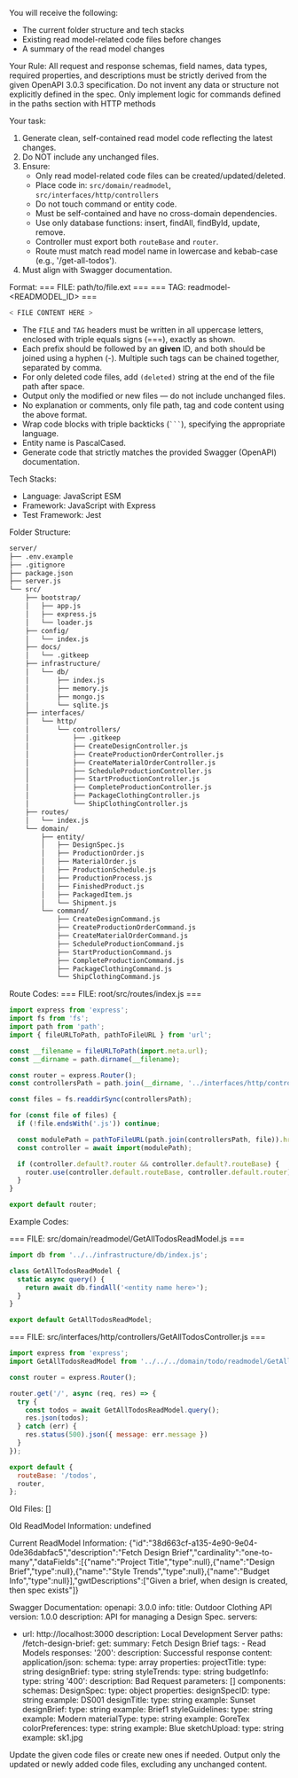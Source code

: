 
You will receive the following:
- The current folder structure and tech stacks
- Existing read model-related code files before changes
- A summary of the read model changes

Your Rule:
All request and response schemas, field names, data types, required properties, and descriptions must be strictly derived from the given OpenAPI 3.0.3 specification. Do not invent any data or structure not explicitly defined in the spec. Only implement logic for commands defined in the paths section with HTTP methods

Your task:
1. Generate clean, self-contained read model code reflecting the latest changes.
2. Do NOT include any unchanged files.
3. Ensure:
   - Only read model-related code files can be created/updated/deleted.
   - Place code in: `src/domain/readmodel`, `src/interfaces/http/controllers`
   - Do not touch command or entity code.
   - Must be self-contained and have no cross-domain dependencies.
   - Use only database functions: insert, findAll, findById, update, remove.
   - Controller must export both `routeBase` and `router`.
   - Route must match read model name in lowercase and kebab-case (e.g., '/get-all-todos').
4. Must align with Swagger documentation.

Format:
=== FILE: path/to/file.ext ===
=== TAG: readmodel-<READMODEL_ID> ===
```javascript
< FILE CONTENT HERE >
```

- The `FILE` and `TAG` headers must be written in all uppercase letters, enclosed with triple equals signs (===), exactly as shown.
- Each prefix should be followed by an **given** ID, and both should be joined using a hyphen (-).
  Multiple such tags can be chained together, separated by comma.
- For only deleted code files, add `(deleted)` string at the end of the file path after space.
- Output only the modified or new files — do not include unchanged files.
- No explanation or comments, only file path, tag and code content using the above format.
- Wrap code blocks with triple backticks (` ``` `), specifying the appropriate language.
- Entity name is PascalCased.
- Generate code that strictly matches the provided Swagger (OpenAPI) documentation.

Tech Stacks:
 - Language: JavaScript ESM
 - Framework: JavaScript with Express
 - Test Framework: Jest

Folder Structure:
```bash
server/
├── .env.example
├── .gitignore
├── package.json
├── server.js
└── src/
    ├── bootstrap/
    │   ├── app.js
    │   ├── express.js
    │   └── loader.js
    ├── config/
    │   └── index.js
    ├── docs/
    │   └── .gitkeep
    ├── infrastructure/
    │   └── db/
    │       ├── index.js
    │       ├── memory.js
    │       ├── mongo.js
    │       └── sqlite.js
    ├── interfaces/
    │   └── http/
    │       └── controllers/
    │           ├── .gitkeep
    │           ├── CreateDesignController.js
    │           ├── CreateProductionOrderController.js
    │           ├── CreateMaterialOrderController.js
    │           ├── ScheduleProductionController.js
    │           ├── StartProductionController.js
    │           ├── CompleteProductionController.js
    │           ├── PackageClothingController.js
    │           └── ShipClothingController.js
    ├── routes/
    │   └── index.js
    └── domain/
        ├── entity/
        │   ├── DesignSpec.js
        │   ├── ProductionOrder.js
        │   ├── MaterialOrder.js
        │   ├── ProductionSchedule.js
        │   ├── ProductionProcess.js
        │   ├── FinishedProduct.js
        │   ├── PackagedItem.js
        │   └── Shipment.js
        └── command/
            ├── CreateDesignCommand.js
            ├── CreateProductionOrderCommand.js
            ├── CreateMaterialOrderCommand.js
            ├── ScheduleProductionCommand.js
            ├── StartProductionCommand.js
            ├── CompleteProductionCommand.js
            ├── PackageClothingCommand.js
            └── ShipClothingCommand.js
```

Route Codes:
=== FILE: root/src/routes/index.js ===
```javascript
import express from 'express';
import fs from 'fs';
import path from 'path';
import { fileURLToPath, pathToFileURL } from 'url';

const __filename = fileURLToPath(import.meta.url);
const __dirname = path.dirname(__filename);

const router = express.Router();
const controllersPath = path.join(__dirname, '../interfaces/http/controllers');

const files = fs.readdirSync(controllersPath);

for (const file of files) {
  if (!file.endsWith('.js')) continue;

  const modulePath = pathToFileURL(path.join(controllersPath, file)).href;
  const controller = await import(modulePath);

  if (controller.default?.router && controller.default?.routeBase) {
    router.use(controller.default.routeBase, controller.default.router);
  }
}

export default router;
```

Example Codes:

=== FILE: src/domain/readmodel/GetAllTodosReadModel.js ===
```javascript
import db from '../../infrastructure/db/index.js';

class GetAllTodosReadModel {
  static async query() {
    return await db.findAll('<entity name here>');
  }
}

export default GetAllTodosReadModel;
```

=== FILE: src/interfaces/http/controllers/GetAllTodosController.js ===
```javascript
import express from 'express';
import GetAllTodosReadModel from '../../../domain/todo/readmodel/GetAllTodosReadModel.js';

const router = express.Router();

router.get('/', async (req, res) => {
  try {
    const todos = await GetAllTodosReadModel.query();
    res.json(todos);
  } catch (err) {
    res.status(500).json({ message: err.message })
  }
});

export default {
  routeBase: '/todos',
  router,
};
```

Old Files:
[]

Old ReadModel Information:
undefined

Current ReadModel Information:
{"id":"38d663cf-a135-4e90-9e04-0de36dabfac5","description":"Fetch Design Brief","cardinality":"one-to-many","dataFields":[{"name":"Project Title","type":null},{"name":"Design Brief","type":null},{"name":"Style Trends","type":null},{"name":"Budget Info","type":null}],"gwtDescriptions":["Given a brief, when design is created, then spec exists"]}

Swagger Documentation:
openapi: 3.0.0
info:
  title: Outdoor Clothing API
  version: 1.0.0
  description: API for managing a Design Spec.
servers:
  - url: http://localhost:3000
    description: Local Development Server
paths:
  /fetch-design-brief:
    get:
      summary: Fetch Design Brief
      tags:
        - Read Models
      responses:
        '200':
          description: Successful response
          content:
            application/json:
              schema:
                type: array
                properties:
                  projectTitle:
                    type: string
                  designBrief:
                    type: string
                  styleTrends:
                    type: string
                  budgetInfo:
                    type: string
        '400':
          description: Bad Request
      parameters: []
components:
  schemas:
    DesignSpec:
      type: object
      properties:
        designSpecID:
          type: string
          example: DS001
        designTitle:
          type: string
          example: Sunset
        designBrief:
          type: string
          example: Brief1
        styleGuidelines:
          type: string
          example: Modern
        materialType:
          type: string
          example: GoreTex
        colorPreferences:
          type: string
          example: Blue
        sketchUpload:
          type: string
          example: sk1.jpg


Update the given code files or create new ones if needed.
Output only the updated or newly added code files, excluding any unchanged content.
